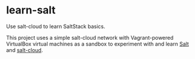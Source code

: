 # learn-salt
Use salt-cloud to learn SaltStack basics.

This project uses a simple salt-cloud network with Vagrant-powered VirtualBox virtual machines as a sandbox to experiment with and learn [Salt](https://saltstack.com/) and [salt-cloud](https://docs.saltstack.com/en/latest/topics/cloud/).

